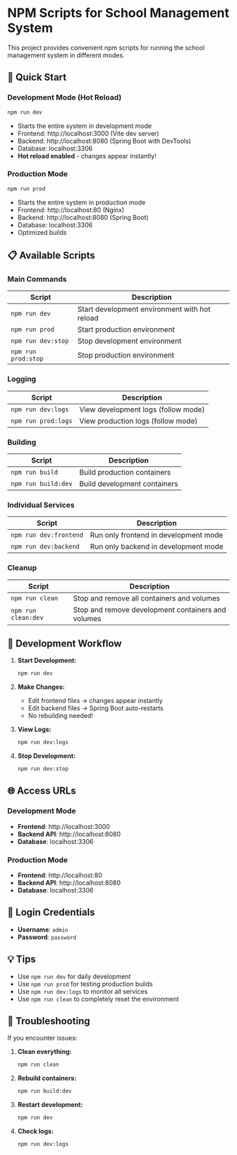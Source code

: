 # NPM Scripts for School Management System

This project provides convenient npm scripts for running the school management system in different modes.

## 🚀 Quick Start

### Development Mode (Hot Reload)
```bash
npm run dev
```
- Starts the entire system in development mode
- Frontend: http://localhost:3000 (Vite dev server)
- Backend: http://localhost:8080 (Spring Boot with DevTools)
- Database: localhost:3306
- **Hot reload enabled** - changes appear instantly!

### Production Mode
```bash
npm run prod
```
- Starts the entire system in production mode
- Frontend: http://localhost:80 (Nginx)
- Backend: http://localhost:8080 (Spring Boot)
- Database: localhost:3306
- Optimized builds

## 📋 Available Scripts

### Main Commands
| Script | Description |
|--------|-------------|
| `npm run dev` | Start development environment with hot reload |
| `npm run prod` | Start production environment |
| `npm run dev:stop` | Stop development environment |
| `npm run prod:stop` | Stop production environment |

### Logging
| Script | Description |
|--------|-------------|
| `npm run dev:logs` | View development logs (follow mode) |
| `npm run prod:logs` | View production logs (follow mode) |

### Building
| Script | Description |
|--------|-------------|
| `npm run build` | Build production containers |
| `npm run build:dev` | Build development containers |

### Individual Services
| Script | Description |
|--------|-------------|
| `npm run dev:frontend` | Run only frontend in development mode |
| `npm run dev:backend` | Run only backend in development mode |

### Cleanup
| Script | Description |
|--------|-------------|
| `npm run clean` | Stop and remove all containers and volumes |
| `npm run clean:dev` | Stop and remove development containers and volumes |

## 🔧 Development Workflow

1. **Start Development:**
   ```bash
   npm run dev
   ```

2. **Make Changes:**
   - Edit frontend files → changes appear instantly
   - Edit backend files → Spring Boot auto-restarts
   - No rebuilding needed!

3. **View Logs:**
   ```bash
   npm run dev:logs
   ```

4. **Stop Development:**
   ```bash
   npm run dev:stop
   ```

## 🌐 Access URLs

### Development Mode
- **Frontend**: http://localhost:3000
- **Backend API**: http://localhost:8080
- **Database**: localhost:3306

### Production Mode
- **Frontend**: http://localhost:80
- **Backend API**: http://localhost:8080
- **Database**: localhost:3306

## 🔑 Login Credentials
- **Username**: `admin`
- **Password**: `password`

## 💡 Tips

- Use `npm run dev` for daily development
- Use `npm run prod` for testing production builds
- Use `npm run dev:logs` to monitor all services
- Use `npm run clean` to completely reset the environment

## 🐛 Troubleshooting

If you encounter issues:

1. **Clean everything:**
   ```bash
   npm run clean
   ```

2. **Rebuild containers:**
   ```bash
   npm run build:dev
   ```

3. **Restart development:**
   ```bash
   npm run dev
   ```

4. **Check logs:**
   ```bash
   npm run dev:logs
   ```
